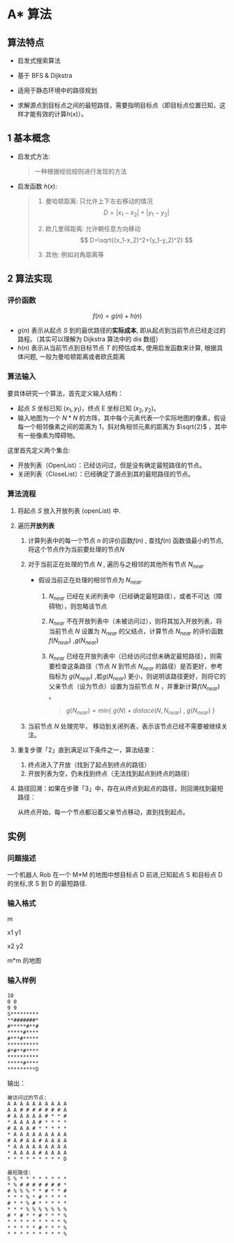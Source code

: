 # A* 算法

## 算法特点

- 启发式搜索算法

- 基于 BFS & Dijkstra 

- 适用于静态环境中的路径规划
- 求解源点到目标点之间的最短路径，需要指明目标点（即目标点位置已知，这样才能有效的计算$h(x)$）。

## 1 基本概念

- 启发式方法:

  > 一种根据经验规则进行发现的方法

- 启发函数 $h(x)$:

  > 1. 曼哈顿距离: 只允许上下左右移动的情况
  >    $$
  >    D= |x_1-x_2| + |y_1-y_2|
  >    $$
  >
  > 2. 欧几里得距离: 允许朝任意方向移动
  >    $$
  >    D=\sqrt{(x_1-x_2)^2+(y_1-y_2)^2}
  >    $$
  >
  > 3. 其他: 例如对角距离等

## 2 算法实现

### 评价函数

$$
f(n)=g(n)+h(n)
$$

- $g(n)$ 表示从起点 $S$ 到的最优路径的**实际成本**, 即从起点到当前节点已经走过的路程。（其实可以理解为 Dijkstra 算法中的 dis 数组）
- $h(n)$ 表示从当前节点到目标节点 $T$ 的预估成本, 使用启发函数来计算, 根据具体问题, 一般为曼哈顿距离或者欧氏距离

### 算法输入

要具体研究一个算法，首先定义输入结构：

- 起点 $S$ 坐标已知 $(x_1,y_1)$，终点 E 坐标已知 $(x_2,y_2)$。
- 输入地图为一个 $N*N$ 的方阵，其中每个元素代表一个实际地图的像素，假设每一个相邻像素之间的距离为 $1$，斜对角相邻元素的距离为 $\sqrt{2}$ ，其中有一些像素为障碍物。



这里首先定义两个集合:

- 开放列表（OpenList）：已经访问过，但是没有确定最短路径的节点。
- 关闭列表（CloseList）：已经确定了源点到其的最短路径的节点。

### 算法流程

1. 将起点 $S$ 放入开放列表 (openList) 中.

2. 遍历**开放列表**

   1. 计算列表中的每一个节点 $n$ 的评价函数$f(n)$ , 查找$f(n)$ 函数值最小的节点, 将这个节点作为当前要处理的节点$N$

   2. 对于当前正在处理的节点 $N$ , 遍历与之相邻的其他所有节点 $N_{near}$ 

      - 假设当前正在处理的相邻节点为 $N_{near}$ 

        1. $N_{near}$ 已经在关闭列表中（已经确定最短路径），或者不可达（障碍物），则忽略该节点

        2. $N_{near}$ 不在开放列表中（未被访问过），则将其加入开放列表，将当前节点 $N$  设置为 $N_{near}$ 的父结点，计算节点 $N_{near}$ 的评价函数 $f(N_{near})$ ,$g(N_{near})$

        3. $N_{near}$ 已经在开放列表中（已经访问过但未确定最短路径），则需要检查这条路径（节点 $N$ 到节点 $N_{near}$ 的路径）是否更好，参考指标为  $g(N_{near})$ ,若$g(N_{near})$ 更小，则说明该路径更好，则将它的父亲节点（设为节点）设置为当前节点 $N$ ，并重新计算$f(N_{near})$ 。

           > $g(N_{near}) = min\left\{\ g(N)+distace(N,N_{near})\ ,\ g(N_{near}) \ \right\}$

   3. 当前节点 $N$ 处理完毕， 移动到关闭列表，表示该节点已经不需要被继续关注。

3. 重复步骤「2」直到满足以下条件之一，算法结束：

   1. 终点进入了开放（找到了起点到终点的路径）
   2. 开放列表为空，仍未找到终点（无法找到起点到终点的路径）

4. 路径回溯：如果在步骤「3」中，存在从终点到起点的路径，则回溯找到最短路径：

   从终点开始，每一个节点都沿着父亲节点移动，直到找到起点。



## 实例

### 问题描述

一个机器人 Rob 在一个 M*M 的地图中想目标点 D 前进,已知起点 S 和目标点 D 的坐标,求 S 到 D 的最短路径.

### 输入格式

m

x1 y1

x2 y2

m*m 的地图

### 输入样例

```
10
0 0
9 9
S*********
**#######*
#*****#**#
*****#****
#***#*****
**********
#*#**#****
**********
*****#****
*********D
```

输出：

```
被访问过的节点:
A A A A A A A A A A 
A A # # # # # # # A 
# A A A A A # * * # 
* A A A A # * * * * 
# A A A # * * * * * 
* A A A A A A A A A 
# A # A A # A A A A 
* A A A A A A A A A 
* A A A A # A A A A 
* * * * * * * * * D 

最短路径:
S % * * * * * * * * 
* % # # # # # # # * 
# % % % * * # * * # 
* * * % * # * * * * 
# * * % # * * * * * 
* * * % % % % % % % 
# * # * * # * * * % 
* * * * * * * * * % 
* * * * * # * * * % 
* * * * * * * * * % 
```

